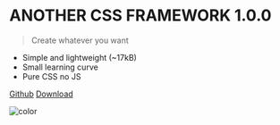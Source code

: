 <!-- ![logo](_media/icon.svg) -->
# ANOTHER CSS FRAMEWORK <span class="hp-text-color-green-3">1.0.0</span>

> Create whatever you want

- Simple and lightweight (~17kB)
- Small learning curve
- Pure CSS no JS

<a class="hp-text-color-green-4" href="https://github.com/JoseJesusOchoaTorres/another-css">Github</a>
<a class="hp-text-color-green-4" href="#">Download</a>

![color](#ebebeb)

